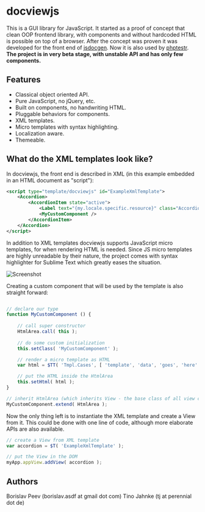 docviewjs
=========
This is a GUI library for JavaScript. It started as a proof of concept that
clean OOP frontend library, with components and without hardcoded HTML is
possible on top of a browser. After the concept was proven it was 
developed for the front end of [jsdocgen](https://github.com/Perennials/jsdocgen).
Now it is also used by [phptestr](https://github.com/Perennials/phptestr).
**The project is in very beta stage, with unstable API and has only few components.**


Features
--------
- Classical object oriented API.
- Pure JavaScript, no jQuery, etc.
- Built on components, no handwriting HTML.
- Pluggable behaviors for components.
- XML templates.
- Micro templates with syntax highlighting.
- Localization aware.
- Themeable.


What do the XML templates look like?
------------------------------------
In docviewjs, the front end is described in XML (in this example embedded in an HTML document as "script"):
```xml
<script type="template/docviewjs" id="ExampleXmlTemplate">
	<Accordion>
		<AccordionItem state="active">
			<Label text="{my.locale.specific.resource}" class="AccordionItemTitle" />
			<MyCustomComponent />
		</AccordionItem>
	</Accordion>
</script>
```

In addition to XML templates docviewjs supports JavaScript micro templates, for when
rendering HTML is needed. Since JS micro templates are highly unreadable by their nature,
the project comes with syntax highlighter for Sublime Text which greatly eases the situation.

![Screenshot](https://raw.github.com/Perennials/docviewjs/master/redist/misc/screenshot.png)

Creating a custom component that will be used by the template is also straight forward:
```javascript

// declare our type
function MyCustomComponent () {
	
	// call super constructor
	HtmlArea.call( this );
	
	// do some custom initialization
	this.setClass( 'MyCustomComponent' );

	// render a micro template as HTML
	var html = $TT( 'Tmpl.Cases', [ 'template', 'data', 'goes', 'here' ] );

	// put the HTML inside the HtmlArea
	this.setHtml( html );
}

// inherit HtmlArea (which inherits View - the base class of all view components)
MyCustomComponent.extend( HtmlArea );
```

Now the only thing left is to instantiate the XML template and create a View from it.
This could be done with one line of code, although more elaborate APIs are also available.
```javascript
// create a View from XML template
var accordion = $T( 'ExampleXmlTemplate' );

// put the View in the DOM
myApp.appView.addView( accordion );
```


Authors
-------
Borislav Peev (borislav.asdf at gmail dot com)
Tino Jahnke (tj at perennial dot de)
